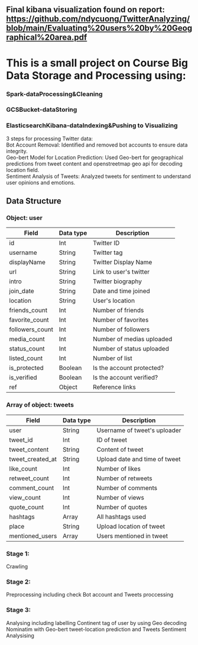 ## Final kibana visualization found on report: https://github.com/ndycuong/TwitterAnalyzing/blob/main/Evaluating%20users%20by%20Geographical%20area.pdf  


# This is a small project on Course Big Data Storage and Processing using:  
### Spark-dataProcessing&Cleaning  
### GCSBucket-dataStoring  
### ElasticsearchKibana-dataIndexing&Pushing to Visualizing
3 steps for processing Twitter data:  
Bot Account Removal: Identified and removed bot accounts to ensure data integrity.  
Geo-bert Model for Location Prediction: Used Geo-bert for geographical predictions from tweet content and openstreetmap geo api for decoding location field.  
Sentiment Analysis of Tweets: Analyzed tweets for sentiment to understand user opinions and emotions.  

## Data Structure 

### Object: user
| Field         | Data type     | Description               |
|---------------|---------------|---------------------------|
|id             |Int            |Twitter ID                 |
|username       |String         |Twitter tag                |
|displayName    |String         |Twitter Display Name       |
|url            |String         |Link to user's twitter     |
|intro          |String         |Twitter biography          |
|join_date      |String         |Date and time joined       |
|location       |String         |User's location            |
|friends_count  |Int            |Number of friends          |
|favorite_count |Int            |Number of favorites        |
|followers_count|Int            |Number of followers        |
|media_count    |Int            |Number of medias uploaded  |
|status_count   |Int            |Number of status uploaded  |
|listed_count   |Int            |Number of list             |
|is_protected   |Boolean        |Is the account protected?  |
|is_verified    |Boolean        |Is the account verified?   |
|ref            |Object         |Reference links            |
### Array of object: tweets
| Field         | Data type     | Description               |
|---------------|---------------|---------------------------|
|user           |String        |Username of tweet's uploader|
|tweet_id       |Int            |ID of tweet                |
|tweet_content  |String         |Content of tweet           |
|tweet_created_at|String      |Upload date and time of tweet|
|like_count     |Int            |Number of likes            |
|retweet_count  |Int            |Number of retweets         |
|comment_count  |Int            |Number of comments         |
|view_count     |Int            |Number of views            |
|quote_count    |Int            |Number of quotes           |
|hashtags       |Array          |All hashtags used          |
|place          |String         |Upload location of tweet   |
|mentioned_users|Array          |Users mentioned in tweet   |

### Stage 1:  
Crawling  
### Stage 2:  
Preprocessing including check Bot account and Tweets proccessing  
### Stage 3:  
Analysing including labelling Continent tag of user by using Geo decoding Nominatim with Geo-bert tweet-location prediction and Tweets Sentiment Analysising
